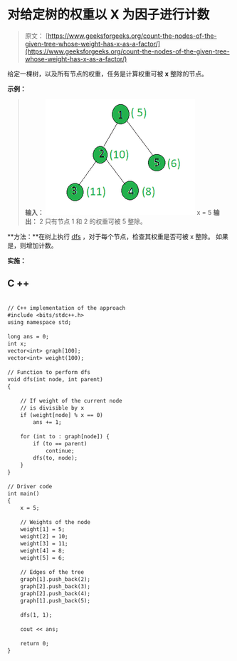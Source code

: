# 对给定树的权重以 X 为因子进行计数

> 原文： [https://www.geeksforgeeks.org/count-the-nodes-of-the-given-tree-whose-weight-has-x-as-a-factor/](https://www.geeksforgeeks.org/count-the-nodes-of-the-given-tree-whose-weight-has-x-as-a-factor/)

给定一棵树，以及所有节点的权重，任务是计算权重可被 **x** 整除的节点。

**示例：**

> **输入：**
> ![](img/c8d63a5a618701e1de407d9028376d6b.png)
> x = 5
> **输出：** 2
> 只有节点 1 和 2 的权重可被 5 整除。

**方法：**在树上执行 [dfs](http://www.geeksforgeeks.org/depth-first-traversal-for-a-graph/) ，对于每个节点，检查其权重是否可被 x 整除。 如果是，则增加计数。

**实施：**

## C ++

```

// C++ implementation of the approach 
#include <bits/stdc++.h> 
using namespace std; 

long ans = 0; 
int x; 
vector<int> graph[100]; 
vector<int> weight(100); 

// Function to perform dfs 
void dfs(int node, int parent) 
{ 

    // If weight of the current node 
    // is divisible by x 
    if (weight[node] % x == 0) 
        ans += 1; 

    for (int to : graph[node]) { 
        if (to == parent) 
            continue; 
        dfs(to, node); 
    } 
} 

// Driver code 
int main() 
{ 
    x = 5; 

    // Weights of the node 
    weight[1] = 5; 
    weight[2] = 10; 
    weight[3] = 11; 
    weight[4] = 8; 
    weight[5] = 6; 

    // Edges of the tree 
    graph[1].push_back(2); 
    graph[2].push_back(3); 
    graph[2].push_back(4); 
    graph[1].push_back(5); 

    dfs(1, 1); 

    cout << ans; 

    return 0; 
} 

```